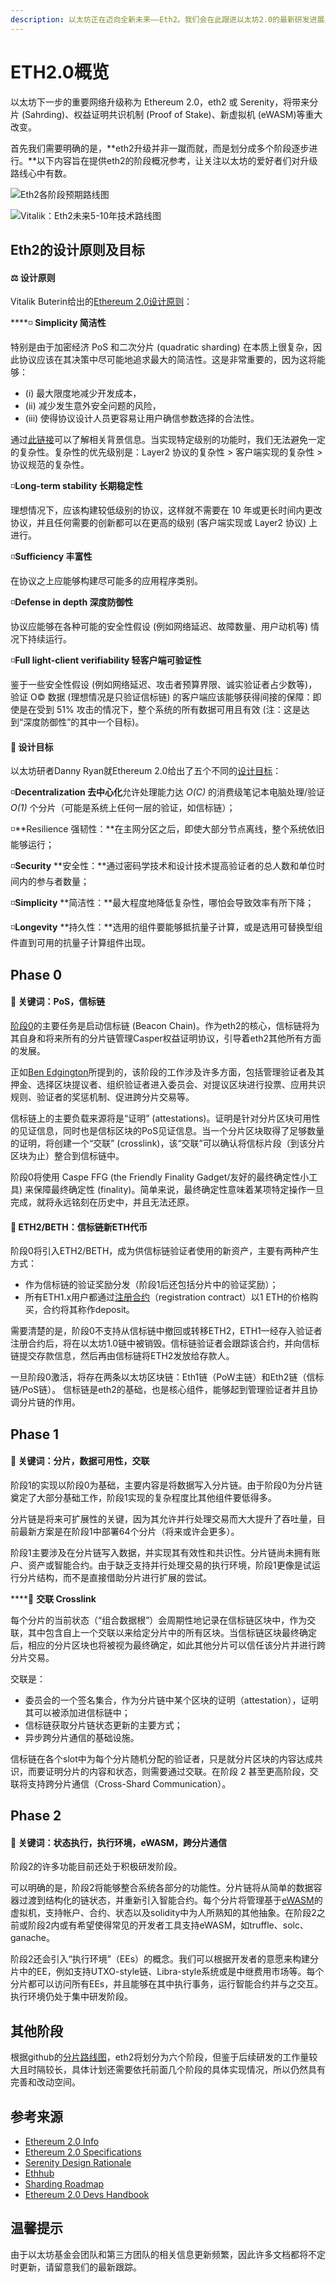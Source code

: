 ```yaml
---
description: 以太坊正在迈向全新未来——Eth2。我们会在此跟进以太坊2.0的最新研发进展以及开发团队等相关信息。
---
```


# ETH2.0概览

以太坊下一步的重要网络升级称为 Ethereum 2.0，eth2 或 Serenity，将带来分片 \(Sahrding\)、权益证明共识机制 \(Proof of Stake\)、新虚拟机 \(eWASM\)等重大改变。

首先我们需要明确的是，**eth2升级并非一蹴而就，而是划分成多个阶段逐步进行。**以下内容旨在提供eth2的阶段概况参考，让关注以太坊的爱好者们对升级路线心中有数。

![Eth2&#x5404;&#x9636;&#x6BB5;&#x9884;&#x671F;&#x8DEF;&#x7EBF;&#x56FE;](.gitbook/assets/0_gahxd3c3j_0nxnbw.png)



![Vitalik&#xFF1A;Eth2&#x672A;&#x6765;5-10&#x5E74;&#x6280;&#x672F;&#x8DEF;&#x7EBF;&#x56FE;](.gitbook/assets/etaj8ruwaam1adg.jpg)

## Eth2的设计原则及目标

#### ⚖ 设计原则

Vitalik Buterin给出的[Ethereum 2.0设计原则](https://notes.ethereum.org/9l707paQQEeI-GPzVK02lA?view#Principles)：

\*\*\*\*◽ **Simplicity 简洁性**

特别是由于加密经济 PoS 和二次分片 \(quadratic sharding\) 在本质上很复杂，因此协议应该在其决策中尽可能地追求最大的简洁性。这是非常重要的，因为这将能够：

* \(i\) 最大限度地减少开发成本，
* \(ii\) 减少发生意外安全问题的风险，
* \(iii\) 使得协议设计人员更容易让用户确信参数选择的合法性。

通过[此链接](https://radicalxchange.org/blog/posts/2018-11-26-4m9b8b/)可以了解相关背景信息。当实现特定级别的功能时，我们无法避免一定的复杂性。复杂性的优先级别是：Layer2 协议的复杂性 &gt; 客户端实现的复杂性 &gt; 协议规范的复杂性。

◽**Long-term stability 长期稳定性**

理想情况下，应该构建较低级别的协议，这样就不需要在 10 年或更长时间内更改协议，并且任何需要的创新都可以在更高的级别 \(客户端实现或 Layer2 协议\) 上进行。

◽**Sufficiency 丰富性**

在协议之上应能够构建尽可能多的应用程序类别。

◽**Defense in depth 深度防御性**

协议应能够在各种可能的安全性假设 \(例如网络延迟、故障数量、用户动机等\) 情况下持续运行。

◽**Full light-client verifiability 轻客户端可验证性**

鉴于一些安全性假设 \(例如网络延迟、攻击者预算界限、诚实验证者占少数等\)，验证 O© 数据 \(理想情况是只验证信标链\) 的客户端应该能够获得间接的保障：即使是在受到 51% 攻击的情况下，整个系统的所有数据可用且有效 \(注：这是达到“深度防御性”的其中一个目标\)。



#### 🎯 设计目标

以太坊研者Danny Ryan就Ethereum 2.0给出了五个不同的[设计目标](https://github.com/ethereum/eth2.0-specs#design-goals)：

◽**Decentralization 去中心化**允许处理能力达 _O\(C\)_ 的消费级笔记本电脑处理/验证 _O\(1\)_ 个分片（可能是系统上任何一层的验证，如信标链）；

◽**Resilience 强韧性：**在主网分区之后，即使大部分节点离线，整个系统依旧能够运行；

◽**Security** **安全性：**通过密码学技术和设计技术提高验证者的总人数和单位时间内的参与者数量；

◽**Simplicity** **简洁性：**最大程度地降低复杂性，哪怕会导致效率有所下降；

◽**Longevity** **持久性：**选用的组件要能够抵抗量子计算，或是选用可替换型组件直到可用的抗量子计算组件出现。

## Phase 0 

#### 📌 关键词：PoS，信标链

[阶段0](https://github.com/ethereum/eth2.0-specs#phase-0)的主要任务是启动信标链 \(Beacon Chain\)。作为eth2的核心，信标链将为其自身和将来所有的分片链管理Casper权益证明协议，引导着eth2其他所有方面的发展。

正如[Ben Edgington](https://media.consensys.net/state-of-ethereum-protocol-2-the-beacon-chain-c6b6a9a69129)所提到的，该阶段的工作涉及许多方面，包括管理验证者及其押金、选择区块提议者、组织验证者进入委员会、对提议区块进行投票、应用共识规则、验证者的奖惩机制、促进跨分片交易等。

信标链上的主要负载来源将是“证明” \(attestations\)。证明是针对分片区块可用性的见证信息，同时也是信标区块的PoS见证信息。当一个分片区块取得了足够数量的证明，将创建一个“交联” \(crosslink\)，该“交联”可以确认将信标片段（到该分片区块为止）整合到信标链中。

阶段0将使用 Caspe FFG \(the Friendly Finality Gadget/友好的最终确定性小工具\) 来保障最终确定性 \(finality\)。简单来说，最终确定性意味着某项特定操作一旦完成，就将永远铭刻在历史中，并且无法还原。



#### 🔸 ETH2/BETH：信标链新ETH代币

阶段0将引入ETH2/BETH，成为供信标链验证者使用的新资产，主要有两种产生方式：

* 作为信标链的验证奖励分发（阶段1后还包括分片中的验证奖励）；
* 所有ETH1.x用户都通过[注册合约](https://github.com/ethereum/beacon_chain/blob/master/contracts/validator_registration.v.py)（registration contract）以1 ETH的价格购买，合约将其称作deposit。

需要清楚的是，阶段0不支持从信标链中撤回或转移ETH2，ETH1一经存入验证者注册合约后，将在以太坊1.0链中被销毁。信标链验证者会跟踪该合约，并向信标链提交存款信息，然后再由信标链将ETH2发放给存款人。

一旦阶段0激活，将存在两条以太坊区块链：Eth1链（PoW主链）和Eth2链（信标链/PoS链）。 信标链是eth2的基础，也是核心组件，能够起到管理验证者并且协调分片链的作用。

## Phase 1

#### 📌 关键词：分片，数据可用性，交联

 阶段1的实现以阶段0为基础，主要内容是将数据写入分片链。由于阶段0为分片链奠定了大部分基础工作，阶段1实现的复杂程度比其他组件要低得多。

分片链是将来可扩展性的关键，因为其允许并行处理交易而大大提升了吞吐量，目前最新方案是在阶段1中部署64个分片（将来或许会更多）。

阶段1主要涉及在分片链写入数据，并实现其有效性和共识性。分片链尚未拥有账户、资产或智能合约。由于缺乏支持并行处理交易的执行环境，阶段1更像是试运行分片结构，而不是直接借助分片进行扩展的尝试。



\*\*\*\*🔗 **交联 Crosslink**

每个分片的当前状态（“组合数据根”）会周期性地记录在信标链区块中，作为交联，其中包含自上一个交联以来给定分片中的所有区块。当信标链区块最终确定后，相应的分片区块也将被视为最终确定，如此其他分片可以信任该分片并进行跨分片交易。

交联是：

* 委员会的一个签名集合，作为分片链中某个区块的证明（attestation），证明其可以被添加进信标链中；
* 信标链获取分片链状态更新的主要方式；
* 异步跨分片通信的基础设施。

信标链在各个slot中为每个分片随机分配的验证者，只是就分片区块的内容达成共识，而要证明分片的内容和状态，则需要通过交联。在阶段 2 甚至更高阶段，交联将支持跨分片通信（Cross-Shard Communication）。

## Phase 2

#### 📌 关键词：状态执行，执行环境，eWASM，跨分片通信

阶段2的许多功能目前还处于积极研发阶段。

可以明确的是，阶段2将能够整合系统各部分的功能性。分片链将从简单的数据容器过渡到结构化的链状态，并重新引入智能合约。每个分片将管理基于[eWASM](https://github.com/ewasm/design)的虚拟机，支持帐户、合约、状态以及solidity中为人所熟知的其他抽象。在阶段2之前或阶段2内或有希望使得常见的开发者工具支持eWASM，如truffle、solc、ganache。

阶段2还会引入“执行环境”（EEs）的概念。我们可以根据开发者的意愿来构建分片中的EE，例如支持UTXO-style链、Libra-style系统或是中继费用市场等。每个分片都可以访问所有EEs，并且能够在其中执行事务，运行智能合约并与之交互。执行环境仍处于集中研发阶段。

## 其他阶段

根据github的[分片路线图](https://github.com/ethereum/wiki/wiki/Sharding-roadmap#roadmap)，eth2将划分为六个阶段，但鉴于后续研发的工作量较大且时隔较长，具体计划还需要依托前面几个阶段的具体实现情况，所以仍然具有完善和改动空间。

## 参考来源

* [Ethereum 2.0 Info](https://hackmd.io/@benjaminion/By6gV_dXS)
* [Ethereum 2.0 Specifications](https://github.com/ethereum/eth2.0-specs)
* [Serenity Design Rationale](https://notes.ethereum.org/@vbuterin/rkhCgQteN?type=view#Serenity-Design-Rationale)
* [Ethhub](https://docs.ethhub.io/ethereum-roadmap/ethereum-2.0/eth-2.0-phases/)
* [Sharding Roadmap](https://github.com/ethereum/wiki/wiki/Sharding-roadmap#roadmap)
* [Ethereum 2.0 Devs Handbook](https://notes.ethereum.org/@serenity/handbook#-Ethereum-20-Devs-Handbook-and-FAQs)

## 温馨提示

由于以太坊基金会团队和第三方团队的相关信息更新频繁，因此许多文档都将不定时更新，请留意我们的最新跟踪。

